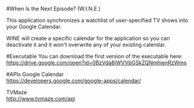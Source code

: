 #When Is the Next Episode? (W.I.N.E.)

This application synchronizes a watchlist of user-specified TV shows into your Google Calendar.  

WINE will create a specific calendar for the application so you can deactivate it and it won't overwrite any of your existing calendar.

#Executable
You can download the first version of the executable here:  
https://drive.google.com/open?id=0BzVda8iWVVbGSkZQNmhienRzWms

#APIs
Google Calendar  
https://developers.google.com/google-apps/calendar/

TVMaze  
http://www.tvmaze.com/api
